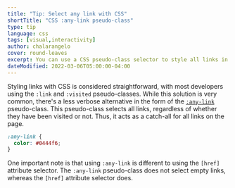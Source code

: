 ```yaml
---
title: "Tip: Select any link with CSS"
shortTitle: "CSS :any-link pseudo-class"
type: tip
language: css
tags: [visual,interactivity]
author: chalarangelo
cover: round-leaves
excerpt: You can use a CSS pseudo-class selector to style all links in a page, without worrying if they have been visited or not.
dateModified: 2022-03-06T05:00:00-04:00
---
```


Styling links with CSS is considered straightforward, with most developers using the `:link` and `:visited` pseudo-classes. While this solution is very common, there's a less verbose alternative in the form of the [`:any-link`](https://developer.mozilla.org/en-US/docs/Web/CSS/:any-link) pseudo-class. This pseudo-class selects all links, regardless of whether they have been visited or not. Thus, it acts as a catch-all for all links on the page.

```css
:any-link {
  color: #0444f6;
}
```

One important note is that using `:any-link` is different to using the `[href]` attribute selector. The `:any-link` pseudo-class does not select empty links, whereas the `[href]` attribute selector does.
